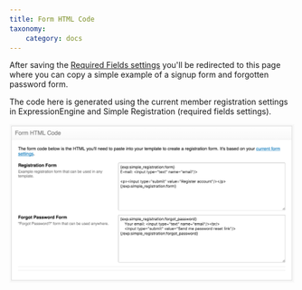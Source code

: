 ```yaml
---
title: Form HTML Code
taxonomy:
    category: docs
---
```


After saving the [Required Fields settings](/simple-registration/configuration/required-fields) you'll be redirected to this page where you can copy a simple example of a signup form and forgotten password form.

The code here is generated using the current member registration settings in ExpressionEngine and Simple Registration (required fields settings).

![Form HTML code](simple-registration-form-html-code-fs8.png)